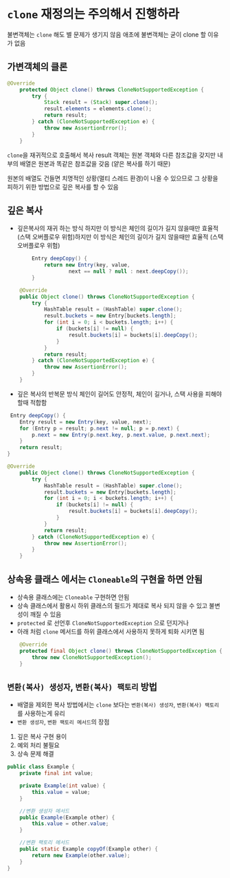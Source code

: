 # `clone` 재정의는 주의해서 진행하라

불변객체는 `clone` 해도 별 문제가 생기지 않음 애초에 불변객체는 굳이 clone 할 이유가 없음

## 가변객체의 클론
```java
@Override
    protected Object clone() throws CloneNotSupportedException {
        try {
            Stack result = (Stack) super.clone();
            result.elements = elements.clone();
            return result;
        } catch (CloneNotSupportedException e) {
            throw new AssertionError();
        }
    }
```
`clone`을 재귀적으로 호출해서 복사 result 객체는 원본 객체와 다른 참조값을 갖지만
내부의 배열은 원본과 똑같은 참조값을 갖음 (얕은 복사를 하기 때문)

원본의 배열도 건들면 치명적인 상황(멀티 스레드 환경)이 나올 수 있으므로 그 상황을 피하기 위한 방법으로 깊은 복사를 할 수 있음

## 깊은 복사
- 깊은복사의 재귀 하는 방식 하지만 이 방식은 체인의 길이가 길지 않을때만 효율적 (스택 오버플로우 위험)하지만 이 방식은 체인의 길이가 길지 않을때만 효율적 (스택 오버플로우 위험)
```java
        Entry deepCopy() {
            return new Entry(key, value,
                    next == null ? null : next.deepCopy());
        }

    @Override
    public Object clone() throws CloneNotSupportedException {
        try {
            HashTable result = (HashTable) super.clone();
            result.buckets = new Entry[buckets.length];
            for (int i = 0; i < buckets.length; i++) {
                if (buckets[i] != null) {
                    result.buckets[i] = buckets[i].deepCopy();
                }
            }
            return result;
        } catch (CloneNotSupportedException e) {
            throw new AssertionError();
        }
    }
```

- 깊은 복사의 반복문 방식 체인이 길어도 안정적, 체인이 길거나, 스택 사용을 피해야 할때 적합함
```java
 Entry deepCopy() {
    Entry result = new Entry(key, value, next);
    for (Entry p = result; p.next != null; p = p.next) {
        p.next = new Entry(p.next.key, p.next.value, p.next.next);
    }
    return result;
}

@Override
    public Object clone() throws CloneNotSupportedException {
        try {
            HashTable result = (HashTable) super.clone();
            result.buckets = new Entry[buckets.length];
            for (int i = 0; i < buckets.length; i++) {
                if (buckets[i] != null) {
                    result.buckets[i] = buckets[i].deepCopy();
                }
            }
            return result;
        } catch (CloneNotSupportedException e) {
            throw new AssertionError();
        }
    }
```

## 상속용 클래스 에서는 `Cloneable`의 구현을 하면 안됨
- 상속용 클래스에는 `Cloneable` 구현하면 안됨
- 상속 클래스에서 활용시 하위 클래스의 필드가 제대로 복사 되지 않을 수 있고 불변성이 깨질 수 있음
- `protected` 로 선언후 `CloneNotSupportedException` 으로 던지거나
- 아래 처럼 `clone` 메서드를 하위 클래스에서 사용하지 못하게 퇴화 시키면 됨

```java
    @Override
    protected final Object clone() throws CloneNotSupportedException {
        throw new CloneNotSupportedException();
    }
```

## `변환(복사) 생성자`, `변환(복사) 팩토리` 방법
- 배열을 제외한 복사 방법에서는 `clone` 보다는 `변환(복사) 생성자`, `변환(복사) 팩토리`를 사용하는게 유리
- `변환 생성자`, `변환 팩토리 메서드`의 장점
1. 깊은 복사 구현 용이
2. 예외 처리 불필요
3. 상속 문제 해결

```java
public class Example {
    private final int value;

    private Example(int value) {
        this.value = value;
    }

    //변환 생성자 메서드
    public Example(Example other) {
        this.value = other.value;
    }

    //변환 팩토리 메서드
    public static Example copyOf(Example other) {
        return new Example(other.value);
    }
}

```


